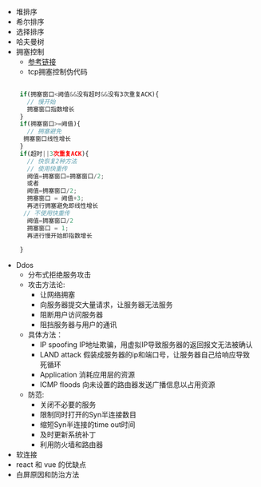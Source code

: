 - 堆排序
- 希尔排序
- 选择排序
- 哈夫曼树
- 拥塞控制
  - [参考链接](http://www.cnblogs.com/myworld7/p/8385190.html)
  - tcp拥塞控制伪代码
  ```js
   
   if(拥塞窗口<阙值&&没有超时&&没有3次重复ACK){
     // 慢开始
     拥塞窗口指数增长
   }
   if(拥塞窗口>=阙值){
     // 拥塞避免
    拥塞窗口线性增长
   }
   if(超时||3次重复ACK){
     // 快恢复2种方法
     // 使用快重传
     阙值=拥塞窗口=拥塞窗口/2;
     或者
     阙值=拥塞窗口/2;
     拥塞窗口 = 阙值+3;
     再进行拥塞避免即线性增长
    // 不使用快重传
     阙值=拥塞窗口/2
     拥塞窗口 = 1;
     再进行慢开始即指数增长

   }
  ```
- Ddos
  - 分布式拒绝服务攻击
  - 攻击方法论:
    - 让网络拥塞
    - 向服务器提交大量请求，让服务器无法服务
    - 阻断用户访问服务器
    - 阻挡服务器与用户的通讯
  - 具体方法：
    - IP spoofing IP地址欺骗，用虚拟IP导致服务器的返回报文无法被确认
    - LAND attack 假装成服务器的ip和端口号，让服务器自己给响应导致死循环
    - Application 消耗应用层的资源
    - ICMP floods 向未设置的路由器发送广播信息以占用资源
  - 防范:
    - 关闭不必要的服务
    - 限制同时打开的Syn半连接数目
    - 缩短Syn半连接的time out时间
    - 及时更新系统补丁
    - 利用防火墙和路由器
- 软连接
- react 和 vue 的优缺点
- 白屏原因和防治方法
